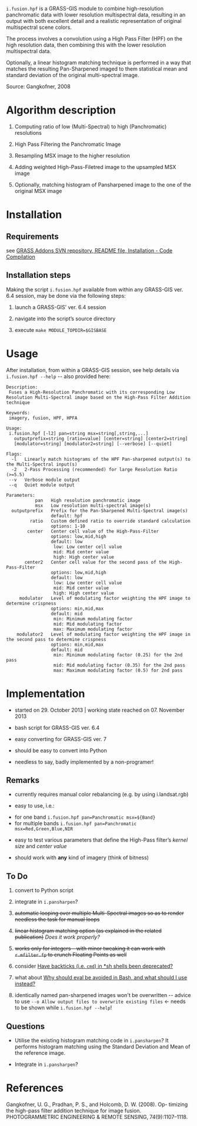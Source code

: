 `i.fusion.hpf` is a GRASS-GIS module to combine high-resolution 
panchromatic data with lower resolution multispectral data, resulting in an 
output with both excellent detail and a realistic representation of original 
multispectral scene colors.

The process involves a convolution using a High Pass Filter (HPF) on the high 
resolution data, then combining this with the lower resolution multispectral 
data.

Optionally, a linear histogram matching technique is performed in a way that 
matches the resulting Pan-Sharpened imaged to them statistical mean and standard 
deviation of the original multi-spectral image.

Source: Gangkofner, 2008

Algorithm description
=====================

1.  Computing ratio of low (Multi-Spectral) to high (Panchromatic) resolutions

2.  High Pass Filtering the Panchromatic Image

3.  Resampling MSX image to the higher resolution

4.  Adding weighted High-Pass-Filetred image to the upsampled MSX image

5.  Optionally, matching histogram of Pansharpened image to the one of the 
original MSX image

Installation
============

Requirements
------------

see [GRASS Addons SVN repository, README file, Installation - Code Compilation](https://svn.osgeo.org/grass/grass-addons/README)

Installation steps
------------------

Making the script `i.fusion.hpf` available from within any GRASS-GIS ver. 6.4 session, may be done via the following steps:

1.  launch a GRASS-GIS’ ver. 6.4 session

2.  navigate into the script’s source directory

3.  execute `make MODULE_TOPDIR=$GISBASE`

Usage
=====

After installation, from within a GRASS-GIS session, see help details via `i.fusion.hpf --help` -- also provided here:

```
Description:
 Fuses a High-Resolution Panchromatic with its corresponding Low Resolution Multi-Spectral image based on the High-Pass Filter Addition technique

Keywords:
 imagery, fusion, HPF, HPFA

Usage:
 i.fusion.hpf [-l2] pan=string msx=string[,string,...]
   outputprefix=string [ratio=value] [center=string] [center2=string]
   [modulator=string] [modulator2=string] [--verbose] [--quiet]

Flags:
  -l   Linearly match histograms of the HPF Pan-sharpened output(s) to the Multi-Spectral input(s)
  -2   2-Pass Processing (recommended) for large Resolution Ratio (>=5.5)
 --v   Verbose module output
 --q   Quiet module output

Parameters:
           pan   High resolution panchromatic image
           msx   Low resolution multi-spectral image(s)
  outputprefix   Prefix for the Pan-Sharpened Multi-Spectral image(s)
                 default: hpf
         ratio   Custom defined ratio to override standard calculation
                 options: 1-10
        center   Center cell value of the High-Pass-Filter
                 options: low,mid,high
                 default: low
                  low: Low center cell value
                  mid: Mid center value
                  high: High center value
       center2   Center cell value for the second pass of the High-Pass-Filter
                 options: low,mid,high
                 default: low
                  low: Low center cell value
                  mid: Mid center value
                  high: High center value
     modulator   Level of modulating factor weighting the HPF image to determine crispness
                 options: min,mid,max
                 default: mid
                  min: Minimum modulating factor
                  mid: Mid modulating factor
                  max: Maximum modulating factor
    modulator2   Level of modulating factor weighting the HPF image in the second pass to determine crispness
                 options: min,mid,max
                 default: mid
                  min: Minimum modulating factor (0.25) for the 2nd pass
                  mid: Mid modulating factor (0.35) for the 2nd pass
                  max: Maximum modulating factor (0.5) for 2nd pass
```
  
Implementation
==============

-   started on 29. October 2013 | working state reached on 07. November 2013

-   bash script for GRASS-GIS ver. 6.4

-   easy converting for GRASS-GIS ver. 7

-   should be easy to convert into Python

-   needless to say, badly implemented by a non-programer!

Remarks
-------

-   currently requires manual color rebalancing (e.g. by using i.landsat.rgb)

-   easy to use, i.e.:
 * for one band `i.fusion.hpf pan=Panchromatic msx=${Band}`
 * for multiple bands `i.fusion.hpf pan=Panchromatic msx=Red,Green,Blue,NIR`

-   easy to test various parameters that define the High-Pass filter’s *kernel 
size* and *center value*

-   should work with **any** kind of imagery (think of bitness)

To Do
-----

1. convert to Python script

2. integrate in `i.pansharpen`?  

2. ~~automatic looping over multiple Multi-Spectral images so as to render 
needless the task for manual loops~~

3.  ~~linear histogram matching option (as explained in the related 
publication)~~ *Does it work properly?*

4.  ~~works only for integers – with minor tweaking it can work with
`r.mfilter.fp` to crunch Floating Points as well~~

5. consider [Have backticks (i.e. `cmd`) in *sh shells been deprecated?](http://unix.stackexchange.com/q/126927/13011)

6. what about [Why should eval be avoided in Bash, and what should I use instead?](http://stackoverflow.com/q/17529220/1172302)

7. identically named pan-sharpened images won't be overwritten -- advice to use `--o Allow output files to overwrite existing files`  <- needs to be shown while `i.fusion.hpf --help`!

Questions
---------

-   Utilise the existing histogram matching code in `i.pansharpen`? 
It performs histogram matching using the Standard Deviation and Mean of the 
reference image.

-   Integrate in `i.pansharpen`?

References
==========

Gangkofner, U. G., Pradhan, P. S., and Holcomb, D. W. (2008). Op-
timizing the high-pass filter addition technique for image fusion.
PHOTOGRAMMETRIC ENGINEERING & REMOTE SENSING,
74(9):1107–1118.
